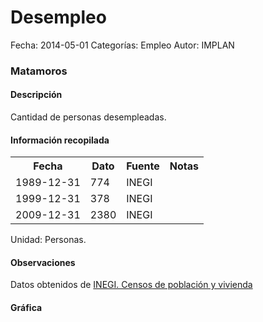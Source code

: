 Desempleo
=====

Fecha: 2014-05-01
Categorías: Empleo
Autor: IMPLAN

### Matamoros

#### Descripción

Cantidad de personas desempleadas.

#### Información recopilada

<table class="table table-hover table-bordered">
  <tr><th>Fecha</th><th>Dato</th><th>Fuente</th><th>Notas</th></tr>
  <tr><td>1989-12-31</td><td>774</td><td>INEGI</td><td></td></tr>
  <tr><td>1999-12-31</td><td>378</td><td>INEGI</td><td></td></tr>
  <tr><td>2009-12-31</td><td>2380</td><td>INEGI</td><td></td></tr>
</table>

Unidad: Personas.

#### Observaciones

Datos obtenidos de [INEGI. Censos de población y vivienda](http://www.inegi.org.mx/sistemas/consulta_resultados/iter2010.aspx?c=27329&s=est)

#### Gráfica

<div id="Morrismrznpxmb" class="grafica"></div>
  <!-- JAVASCRIPT DE LA GRAFICA EN Morrismrznpxmb -->
  <script>
  new Morris.Bar({
    element: 'Morrismrznpxmb',
    data: [
      { fecha: '1989-12-31', dato: 774 },
      { fecha: '1999-12-31', dato: 378 },
      { fecha: '2009-12-31', dato: 2380 }
    ],
    xkey: 'fecha',
    ykeys: ['dato'],
    labels: ['Dato']
  });
  </script>
